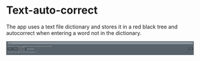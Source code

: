 # Text-auto-correct

The app uses a text file dictionary and stores it in a red black tree and autocorrect when entering a word not in the dictionary.


![](https://github.com/harraz21/Text-auto-correct/blob/master/Capture.PNG)
